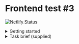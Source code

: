 # Frontend test #3

[![Netlify Status](https://api.netlify.com/api/v1/badges/d122e24b-76c0-4823-9a59-7197eae1dec7/deploy-status)](https://app.netlify.com/sites/example-bcfa14/deploys)

<details>
  <summary>Getting started</summary>
  <div>

    ## Instructions

    - (Optional): Project can be opened in a devcontainer.
    - Install dependencies `npm i`.
    - Run the application `npm run dev`.

    ## Approach

    - Initially started by making a request to Foursquare endpoint in order to see the shape of the data returned and create a `SearchResultType` from this.
    - Build a basic structure to the app... a form and some basically markedup search results.
    - With the basic data fetching, I moved quickly onto working with `localStorage` to persist results from queries made with the form.
    - Finally I went back to tidying up the look and feel of the application, adding in a drawer model to display "more" information about a query entry.

    ## Thoughts

    Given more time:

    - I'd write some tests. Admittedly this isn't something I've had to do a latest role, but a previous role did require me to write tests with [`react-testing-library`](https://testing-library.com/docs/react-testing-library/intro/) so I do have experience with this.
    - I'd perhaps think about whether pagination could be required pagination to render larger amounts of data.
    - I'd address more of the a11y where required too given more time.
    - Break my working into regular commits, I was far too conscious of spending too much time on the project.
    - Probably shy away from CSS modules in future, they felt restricting in the way I should structure things. This might also be a symptom of having never used them before.
    - I'm a big proponent of utility classes to build applications at scale. Something like Tailwind or similar could have been used here to save a bunch of time, but I wanted to address the requirement "Showcase your CSS chops. Try and do some amount of original CSS styling".
    - I'd also address the fact that the localStorage hook doesn't handle deleting entries at the moment.

  </div>
</details>

<details>
  <summary>Task brief (supplied)</summary>
  <div>

    Build a simple interface to search for venues in London using the Foursquare API.

    ## User Story

    A user visits a website with two text fields:

    - Authentication Key (an API key for the Foursquare API)
    - Venue Name

    After entering an authentication key and venue name, the user is presented with a list of venues to choose from. Clicking on a venue in the list should display details about the venue, such as the venue's address or category.

    The website should cache search results for five minutes. When the user searches for a venue name that has been previously queried within the last five minutes, the page should display cached results rather than performing a new request to the Foursquare API.

    ## Requirements

    - App must work as described in the User Story.
    - Showcase your CSS chops. Try and do some amount of original CSS styling.
    - Include a README alongside your code test detailing how to run it.

    This repo includes a basic scaffold using [vite](https://vitejs.dev/guide/) which you are welcome use as a starting point — just run `npm install` and then `npm run dev` to get started. However, if you'd prefer to use something else, feel free to use any library or framework of choice.

    Follow the directions from the recruiter on how to submit the exercise. Please do not publish your code publicly on GitHub or any other site. :warning:

    ## Nice to haves

    - TypeScript Support
    - Unit Tests

    ## Resources

    #### Obtaining Foursquare Credentials

    To get access to the Foursquare API you need to create a developer account. Follow the steps in the [Foursquare docs](https://location.foursquare.com/developer/reference/places-api-overview) to:

    - Sign up
    - Create a new project
    - Generate an API key

    #### Authentication

    To authenticate a request to the Foursquare API, the authenication key should be passed in the `Authorization` header. See the [authentication docs](https://location.foursquare.com/developer/reference/authentication).

    #### Foursquare Nearby Places Endpoint

    - [Foursquare docs](https://location.foursquare.com/developer/reference/places-nearby)
    - https://api.foursquare.com/v3/places/nearby?ll=51.509223%2C-0.113492&query={venueName}

  </div>
</details>
